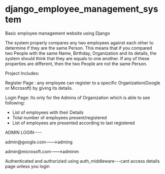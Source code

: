 # django_employee_management_system
Basic employee management website using Django

The system properly compares any two employees against each other to determine if they are the same Person. 
This means that if you compared two People with the same Name, Birthday, Organization and its details, the system should think that they are equals to one another. 
If any of these properties are different, then the two People are not the same Person.

Project Includes:

  Register Page : any employee can register to a specific Organization(Google or Microsoft) by giving its details.

  Login Page: Its only for the Admins of Organization which is able to see following:
  - List of employees with their Details 
  - Total number of employees present/registered
  - List of employees are presented according to last registered

  ADMIN LOGIN----

  admin@google.com--->adming

  admin@microsoft.com--->adminm

  Authenticated and authorizied using auth_middleware---cant access details page unless you login
  
  
  
  

